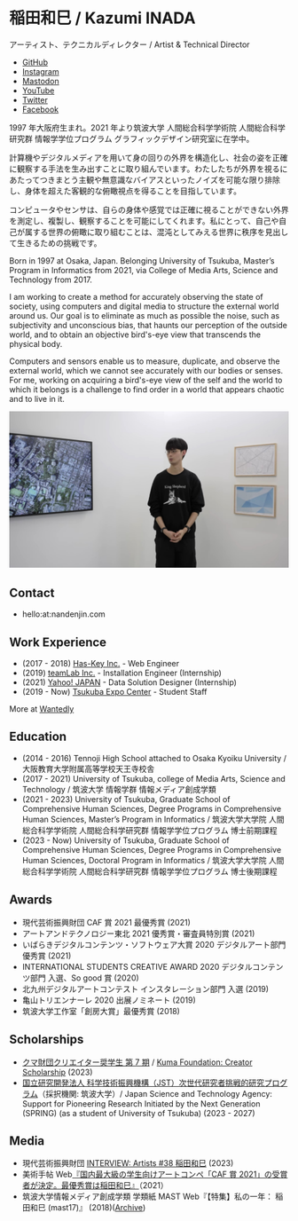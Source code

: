 # 稲田和巳 / Kazumi INADA

アーティスト、テクニカルディレクター / Artist & Technical Director

- <a href="https://github.com" target="_blank" rel="me noreferrer noopener">GitHub</a>
- <a href="https:/instagram.com/nandenjin" target="_blank" rel="me noreferrer noopener">Instagram</a>
- <a href="https://mstdn.jp/@kzmi" target="_blank" rel="me noreferrer noopener">Mastodon</a>
- <a href="https:/youtube.com/@KazumiInada" target="_blank" rel="me noreferrer noopener">YouTube</a>
- <a href="https://twitter.com/nandenjin" target="_blank" rel="me noreferrer noopener">Twitter</a>
- <a href="https:/facebook.com/nandenjin" target="_blank" rel="me noreferrer noopener">Facebook</a>

1997 年大阪府生まれ。2021 年より筑波大学 人間総合科学学術院 人間総合科学研究群 情報学学位プログラム グラフィックデザイン研究室に在学中。

計算機やデジタルメディアを用いて身の回りの外界を構造化し、社会の姿を正確に観察する手法を生み出すことに取り組んでいます。わたしたちが外界を視るにあたってつきまとう主観や無意識なバイアスといったノイズを可能な限り排除し、身体を超えた客観的な俯瞰視点を得ることを目指しています。

コンピュータやセンサは、自らの身体や感覚では正確に視ることができない外界を測定し、複製し、観察することを可能にしてくれます。私にとって、自己や自己が属する世界の俯瞰に取り組むことは、混沌としてみえる世界に秩序を見出して生きるための挑戦です。

Born in 1997 at Osaka, Japan. Belonging University of Tsukuba, Master’s Program in Informatics from 2021, via College of Media Arts, Science and Technology from 2017.

I am working to create a method for accurately observing the state of society, using computers and digital media to structure the external world around us. Our goal is to eliminate as much as possible the noise, such as subjectivity and unconscious bias, that haunts our perception of the outside world, and to obtain an objective bird's-eye view that transcends the physical body.

Computers and sensors enable us to measure, duplicate, and observe the external world, which we cannot see accurately with our bodies or senses. For me, working on acquiring a bird's-eye view of the self and the world to which it belongs is a challenge to find order in a world that appears chaotic and to live in it.

[![](/assets/events/caf-ushio/interview_0.jpg)](https://www.youtube.com/watch?v=Aa8_Xgpr9vo)

## Contact

- hello:at:nandenjin.com

## Work Experience

- (2017 - 2018) [Has-Key Inc.](https://www.has-key.org/) - Web Engineer
- (2019) [teamLab Inc.](https://www.teamlab.art/) - Installation Engineer (Internship)
- (2021) [Yahoo! JAPAN](https://about.yahoo.co.jp) - Data Solution Designer (Internship)
- (2019 - Now) [Tsukuba Expo Center](https://www.expocenter.or.jp/) - Student Staff

More at [Wantedly](https://www.wantedly.com/id/kzmi)

## Education

- (2014 - 2016) Tennoji High School attached to Osaka Kyoiku University / 大阪教育大学附属高等学校天王寺校舎
- (2017 - 2021) University of Tsukuba, college of Media Arts, Science and Technology / 筑波大学 情報学群 情報メディア創成学類
- (2021 - 2023) University of Tsukuba, Graduate School of Comprehensive Human Sciences, Degree Programs in Comprehensive Human Sciences, Master’s Program in Informatics / 筑波大学大学院 人間総合科学学術院 人間総合科学研究群 情報学学位プログラム 博士前期課程
- (2023 - Now) University of Tsukuba, Graduate School of Comprehensive Human Sciences, Degree Programs in Comprehensive Human Sciences, Doctoral Program in Informatics / 筑波大学大学院 人間総合科学学術院 人間総合科学研究群 情報学学位プログラム 博士後期課程

## Awards

- 現代芸術振興財団 CAF 賞 2021 最優秀賞 (2021)
- アートアンドテクノロジー東北 2021 優秀賞・審査員特別賞 (2021)
- いばらきデジタルコンテンツ・ソフトウェア大賞 2020 デジタルアート部門 優秀賞 (2021)
- INTERNATIONAL STUDENTS CREATIVE AWARD 2020 デジタルコンテンツ部門 入選、So good 賞 (2020)
- 北九州デジタルアートコンテスト インスタレーション部門 入選 (2019)
- 亀山トリエンナーレ 2020 出展ノミネート (2019)
- 筑波大学工作室「創房大賞」最優秀賞 (2018)

## Scholarships

- [クマ財団クリエイター奨学生 第 7 期](https://kuma-foundation.org/student/kazumi-inada/) / [Kuma Foundation: Creator Scholarship](https://kuma-foundation.org/student/kazumi-inada/) (2023)
- [国立研究開発法人 科学技術振興機構（JST）次世代研究者挑戦的研究プログラム](https://www.jst.go.jp/jisedai/)（採択機関: 筑波大学）/ Japan Science and Technology Agency: Support for Pioneering Research Initiated by the Next Generation (SPRING) (as a student of University of Tsukuba) (2023 - 2027)

## Media

- 現代芸術振興財団 [INTERVIEW: Artists #38 稲田和巳](https://gendai-art.org/interviews/artists_kazumiinada/) (2023)
- 美術手帖 Web[『国内最大級の学生向けアートコンペ「CAF 賞 2021」の受賞者が決定。最優秀賞は稲田和巳』](https://bijutsutecho.com/magazine/news/promotion/24852)（2021）
- 筑波大学情報メディア創成学類 学類紙 MAST Web『【特集】私の一年： 稲田和巳 (mast17)』 (2018)([Archive](https://web.archive.org/web/20210227074936/https://magazine.mast.tsukuba.ac.jp/archives/3682))

<!-- WIP/Update required

## Skills & Tools

### Keywords

- Fabrication ものづくり
- Visual design, photography ビジュアルデザイン、写真
- Tech prototyping プロトタイピング
- Web development ウェブ開発
- Stage production ステージ演出
- Promotion プロモーション

### Coding

- Web frontend
  - HTML, JavaScript, TypeScript
  - WebGL via THREE.js
  - Sass, SCSS, Stylus
- Web backend
  - PHP, Wordpress
  - Node.js
  - Apache, Nginx
- Electron
- C, C++

See also: [GitHub](https://github.com/nandenjin)

### Software tools

- Adobe Creative Cloud (Illustrator. Photoshop, Premiere Pro, XD, Indesign)
- Autodesk Fusion 360

### Fabrication & Hardware

- 3D print (FDM), Laser
- Arduino, Raspberry Pi
- Electronics

### Others

- Stage Lighting, DMX, Art-Net

-->
